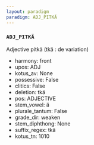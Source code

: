```yaml
---
layout: paradigm
paradigm: ADJ_PITKÄ
---
```

### ` ADJ_PITKÄ `

Adjective pitkä (tkä : de variation)
* harmony: front
* upos: ADJ
* kotus_av: None
* possessive: False
* clitics: False
* deletion: tkä
* pos: ADJECTIVE
* stem_vowel: ä
* plurale_tantum: False
* grade_dir: weaken
* stem_diphthong: None
* suffix_regex: tkä
* kotus_tn: 1010
